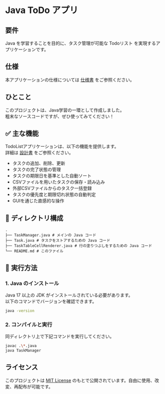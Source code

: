 # Java ToDo アプリ

## 要件

Java を学習することを目的に、タスク管理が可能な Todoリスト を実現するアプリケーションです。  

## 仕様

本アプリケーションの仕様については [仕様書]() をご参照ください。  

## ひとこと

このプロジェクトは、Java学習の一環として作成しました。  
粗末なソースコードですが、ぜひ使ってみてください！  

## ✅ 主な機能

TodoListアプリケーションは、以下の機能を提供します。  
詳細は [設計書]() をご参照ください。  

* タスクの追加、削除、更新
* タスクの完了状態の管理
* タスクの期限日を基準とした自動ソート
* CSVファイルを用いたタスクの保存・読み込み
* 外部CSVファイルからのタスク一括登録
* タスクの優先度と期限切れ状態の自動判定
* GUIを通じた直感的な操作

## 📁 ディレクトリ構成

```TEXT
.
├── TaskManager.java # メインの Java コード
├── Task.java # タスクをストアするための Java コード
├── TaskTableCellRenderer.java # 行の塗りつぶしをするための Java コード
└── README.md # このファイル
```

## 🚀 実行方法

### 1. Java のインストール

Java 17 以上の JDK がインストールされている必要があります。  
以下のコマンドでバージョンを確認できます。  

```bash
java -version
```

### 2. コンパイルと実行

同ディレクトリ上で下記コマンドを実行してください。  

```bash
javac .\*.java
java TaskManager
```

## ライセンス

このプロジェクトは [MIT License](https://opensource.org/license/MIT) のもとで公開されています。自由に使用、改変、再配布が可能です。  
